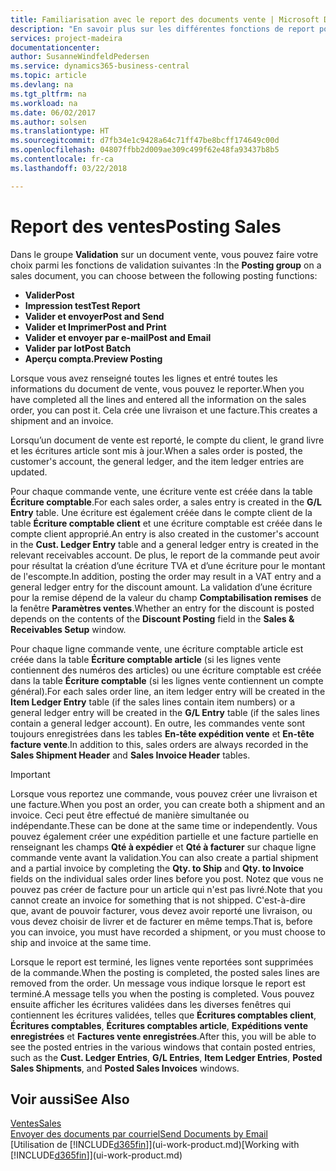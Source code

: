 ```yaml
---
title: Familiarisation avec le report des documents vente | Microsoft Docs
description: "En savoir plus sur les différentes fonctions de report pour reporter des documents vente."
services: project-madeira
documentationcenter: 
author: SusanneWindfeldPedersen
ms.service: dynamics365-business-central
ms.topic: article
ms.devlang: na
ms.tgt_pltfrm: na
ms.workload: na
ms.date: 06/02/2017
ms.author: solsen
ms.translationtype: HT
ms.sourcegitcommit: d7fb34e1c9428a64c71ff47be8bcff174649c00d
ms.openlocfilehash: 04807ffbb2d009ae309c499f62e48fa93437b8b5
ms.contentlocale: fr-ca
ms.lasthandoff: 03/22/2018

---
```

# <a name="posting-sales"></a><span data-ttu-id="9cfd4-103">Report des ventes</span><span class="sxs-lookup"><span data-stu-id="9cfd4-103">Posting Sales</span></span>
<span data-ttu-id="9cfd4-104">Dans le groupe **Validation** sur un document vente, vous pouvez faire votre choix parmi les fonctions de validation suivantes :</span><span class="sxs-lookup"><span data-stu-id="9cfd4-104">In the **Posting group** on a sales document, you can choose between the following posting functions:</span></span>

* <span data-ttu-id="9cfd4-105">**Valider**</span><span class="sxs-lookup"><span data-stu-id="9cfd4-105">**Post**</span></span>
* <span data-ttu-id="9cfd4-106">**Impression test**</span><span class="sxs-lookup"><span data-stu-id="9cfd4-106">**Test Report**</span></span>
* <span data-ttu-id="9cfd4-107">**Valider et envoyer**</span><span class="sxs-lookup"><span data-stu-id="9cfd4-107">**Post and Send**</span></span>
* <span data-ttu-id="9cfd4-108">**Valider et Imprimer**</span><span class="sxs-lookup"><span data-stu-id="9cfd4-108">**Post and Print**</span></span>
* <span data-ttu-id="9cfd4-109">**Valider et envoyer par e-mail**</span><span class="sxs-lookup"><span data-stu-id="9cfd4-109">**Post and Email**</span></span>
* <span data-ttu-id="9cfd4-110">**Valider par lot**</span><span class="sxs-lookup"><span data-stu-id="9cfd4-110">**Post Batch**</span></span>
* <span data-ttu-id="9cfd4-111">**Aperçu compta.**</span><span class="sxs-lookup"><span data-stu-id="9cfd4-111">**Preview Posting**</span></span>

<span data-ttu-id="9cfd4-112">Lorsque vous avez renseigné toutes les lignes et entré toutes les informations du document de vente, vous pouvez le reporter.</span><span class="sxs-lookup"><span data-stu-id="9cfd4-112">When you have completed all the lines and entered all the information on the sales order, you can post it.</span></span> <span data-ttu-id="9cfd4-113">Cela crée une livraison et une facture.</span><span class="sxs-lookup"><span data-stu-id="9cfd4-113">This creates a shipment and an invoice.</span></span>

<span data-ttu-id="9cfd4-114">Lorsqu’un document de vente est reporté, le compte du client, le grand livre et les écritures article sont mis à jour.</span><span class="sxs-lookup"><span data-stu-id="9cfd4-114">When a sales order is posted, the customer's account, the general ledger, and the item ledger entries are updated.</span></span>

<span data-ttu-id="9cfd4-115">Pour chaque commande vente, une écriture vente est créée dans la table **Écriture comptable**.</span><span class="sxs-lookup"><span data-stu-id="9cfd4-115">For each sales order, a sales entry is created in the **G/L Entry** table.</span></span> <span data-ttu-id="9cfd4-116">Une écriture est également créée dans le compte client de la table **Écriture comptable client** et une écriture comptable est créée dans le compte client approprié.</span><span class="sxs-lookup"><span data-stu-id="9cfd4-116">An entry is also created in the customer's account in the **Cust. Ledger Entry** table and a general ledger entry is created in the relevant receivables account.</span></span> <span data-ttu-id="9cfd4-117">De plus, le report de la commande peut avoir pour résultat la création d’une écriture TVA et d’une écriture pour le montant de l'escompte.</span><span class="sxs-lookup"><span data-stu-id="9cfd4-117">In addition, posting the order may result in a VAT entry and a general ledger entry for the discount amount.</span></span> <span data-ttu-id="9cfd4-118">La validation d’une écriture pour la remise dépend de la valeur du champ **Comptabilisation remises** de la fenêtre **Paramètres ventes**.</span><span class="sxs-lookup"><span data-stu-id="9cfd4-118">Whether an entry for the discount is posted depends on the contents of the **Discount Posting** field in the **Sales & Receivables Setup** window.</span></span>

<span data-ttu-id="9cfd4-119">Pour chaque ligne commande vente, une écriture comptable article est créée dans la table **Écriture comptable article** (si les lignes vente contiennent des numéros des articles) ou une écriture comptable est créée dans la table **Écriture comptable** (si les lignes vente contiennent un compte général).</span><span class="sxs-lookup"><span data-stu-id="9cfd4-119">For each sales order line, an item ledger entry will be created in the **Item Ledger Entry** table (if the sales lines contain item numbers) or a general ledger entry will be created in the **G/L Entry** table (if the sales lines contain a general ledger account).</span></span> <span data-ttu-id="9cfd4-120">En outre, les commandes vente sont toujours enregistrées dans les tables **En-tête expédition vente** et **En-tête facture vente**.</span><span class="sxs-lookup"><span data-stu-id="9cfd4-120">In addition to this, sales orders are always recorded in the **Sales Shipment Header** and **Sales Invoice Header** tables.</span></span>

> [!IMPORTANT]  
>   <span data-ttu-id="9cfd4-121">Lorsque vous reportez une commande, vous pouvez créer une livraison et une facture.</span><span class="sxs-lookup"><span data-stu-id="9cfd4-121">When you post an order, you can create both a shipment and an invoice.</span></span> <span data-ttu-id="9cfd4-122">Ceci peut être effectué de manière simultanée ou indépendante.</span><span class="sxs-lookup"><span data-stu-id="9cfd4-122">These can be done at the same time or independently.</span></span> <span data-ttu-id="9cfd4-123">Vous pouvez également créer une expédition partielle et une facture partielle en renseignant les champs **Qté à expédier** et **Qté à facturer** sur chaque ligne commande vente avant la validation.</span><span class="sxs-lookup"><span data-stu-id="9cfd4-123">You can also create a partial shipment and a partial invoice by completing the **Qty. to Ship** and **Qty. to Invoice** fields on the individual sales order lines before you post.</span></span> <span data-ttu-id="9cfd4-124">Notez que vous ne pouvez pas créer de facture pour un article qui n'est pas livré.</span><span class="sxs-lookup"><span data-stu-id="9cfd4-124">Note that you cannot create an invoice for something that is not shipped.</span></span> <span data-ttu-id="9cfd4-125">C'est-à-dire que, avant de pouvoir facturer, vous devez avoir reporté une livraison, ou vous devez choisir de livrer et de facturer en même temps.</span><span class="sxs-lookup"><span data-stu-id="9cfd4-125">That is, before you can invoice, you must have recorded a shipment, or you must choose to ship and invoice at the same time.</span></span>

<span data-ttu-id="9cfd4-126">Lorsque le report est terminé, les lignes vente reportées sont supprimées de la commande.</span><span class="sxs-lookup"><span data-stu-id="9cfd4-126">When the posting is completed, the posted sales lines are removed from the order.</span></span> <span data-ttu-id="9cfd4-127">Un message vous indique lorsque le report est terminé.</span><span class="sxs-lookup"><span data-stu-id="9cfd4-127">A message tells you when the posting is completed.</span></span> <span data-ttu-id="9cfd4-128">Vous pouvez ensuite afficher les écritures validées dans les diverses fenêtres qui contiennent les écritures validées, telles que **Écritures comptables client**, **Écritures comptables**, **Écritures comptables article**, **Expéditions vente enregistrées** et **Factures vente enregistrées**.</span><span class="sxs-lookup"><span data-stu-id="9cfd4-128">After this, you will be able to see the posted entries in the various windows that contain posted entries, such as the **Cust. Ledger Entries**, **G/L Entries**, **Item Ledger Entries**, **Posted Sales Shipments**, and **Posted Sales Invoices** windows.</span></span>

## <a name="see-also"></a><span data-ttu-id="9cfd4-129">Voir aussi</span><span class="sxs-lookup"><span data-stu-id="9cfd4-129">See Also</span></span>
[<span data-ttu-id="9cfd4-130">Ventes</span><span class="sxs-lookup"><span data-stu-id="9cfd4-130">Sales</span></span>](sales-manage-sales.md)  
[<span data-ttu-id="9cfd4-131">Envoyer des documents par courriel</span><span class="sxs-lookup"><span data-stu-id="9cfd4-131">Send Documents by Email</span></span>](ui-how-send-documents-email.md)  
<span data-ttu-id="9cfd4-132">[Utilisation de [!INCLUDE[d365fin](includes/d365fin_md.md)]](ui-work-product.md)</span><span class="sxs-lookup"><span data-stu-id="9cfd4-132">[Working with [!INCLUDE[d365fin](includes/d365fin_md.md)]](ui-work-product.md)</span></span>


